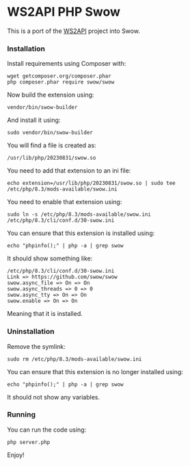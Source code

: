 # WS2API PHP Swow

This is a port of the [WS2API](https://github.com/mevdschee/ws2api) project into
Swow.

### Installation

Install requirements using Composer with:

    wget getcomposer.org/composer.phar
    php composer.phar require swow/swow

Now build the extension using:

    vendor/bin/swow-builder

And install it using:

    sudo vendor/bin/swow-builder

You will find a file is created as:

    /usr/lib/php/20230831/swow.so

You need to add that extension to an ini file:

    echo extension=/usr/lib/php/20230831/swow.so | sudo tee /etc/php/8.3/mods-available/swow.ini

You need to enable that extension using:

    sudo ln -s /etc/php/8.3/mods-available/swow.ini /etc/php/8.3/cli/conf.d/30-swow.ini

You can ensure that this extension is installed using:

    echo "phpinfo();" | php -a | grep swow

It should show something like:

    /etc/php/8.3/cli/conf.d/30-swow.ini
    Link => https://github.com/swow/swow
    swow.async_file => On => On
    swow.async_threads => 0 => 0
    swow.async_tty => On => On
    swow.enable => On => On

Meaning that it is installed.

### Uninstallation

Remove the symlink:

    sudo rm /etc/php/8.3/mods-available/swow.ini

You can ensure that this extension is no longer installed using:

    echo "phpinfo();" | php -a | grep swow

It should not show any variables.

### Running

You can run the code using:

    php server.php

Enjoy!
